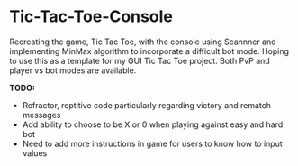 # Tic-Tac-Toe-Console

Recreating the game, Tic Tac Toe, with the console using Scannner and implementing MinMax algorithm to incorporate a difficult bot mode. Hoping to use this as a template for my GUI Tic Tac Toe project. Both PvP and player vs bot modes are available.


**TODO:**
  - Refractor, reptitive code particularly regarding victory and rematch messages
  - Add ability to choose to be X or 0 when playing against easy and hard bot
  - Need to add more instructions in game for users to know how to input values
